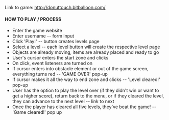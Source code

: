 Link to game: http://donuttouch.bitballoon.com/

#### HOW TO PLAY / PROCESS
- Enter the game website
- Enter username -- form input
- Click 'Play!' -- button creates levels page
- Select a level -- each level button will create the respective level page
- Objects are already moving, items are already placed and ready to go
- User's cursor enters the start zone and clicks
- On click, event listeners are turned on
- If cursor enters into obstacle element or out of the game screen, everything turns red -- 'GAME OVER' pop-up
- If cursor makes it all the way to end zone and clicks -- 'Level cleared!' pop-up
- User has the option to play the level over (if they didn't win or want to get a higher score), return back to the menu, or if they cleared the level, they can advance to the next level -- link to next
- Once the player has cleared all five levels, they've beat the game! -- 'Game cleared!' pop up
